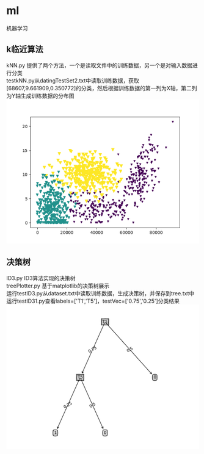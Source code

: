 # ml
机器学习
## k临近算法
kNN.py 提供了两个方法，一个是读取文件中的训练数据，另一个是对输入数据进行分类<br>
testkNN.py从datingTestSet2.txt中读取训练数据，获取[68607,9.661909,0.350772]的分类，然后根据训练数据的第一列为X轴，第二列为Y轴生成训练数据的分布图<br>
![Alt text](Figure_knn.png "knn")
## 决策树
ID3.py ID3算法实现的决策树<br>
treePlotter.py 基于matplotlib的决策树展示<br>
运行testID3.py从dataset.txt中读取训练数据，生成决策树，并保存到tree.txt中<br>
运行testID31.py查看labels=['T1','T5']，testVec=['0.75','0.25']分类结果<br>
![Alt text](Figure_1.png "决策树")